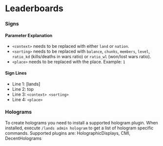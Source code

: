 # Leaderboards

### Signs

#### Parameter Explanation

* `<context>` needs to be replaced with either `land` or `nation`.
* `<sorting>` needs to be replaced with `balance`, `chunks`, `members`, `level`, `ratio_kd` (kills/deaths in wars ratio) or `ratio_wl` (won/lost wars ratio).
* `<place>` needs to be replaced with the place. Example: `1`

#### Sign Lines

* Line 1: \[lands]
* Line 2: top
* Line 3: `<context> <sorting>`
* Line 4: `<place>`

### Holograms

To create holograms you need to install a supported hologram plugin. When installed, execute `/lands admin hologram` to get a list of hologram specific commands. Supported plugins are: HolographicDisplays, CMI, DecentHolograms
